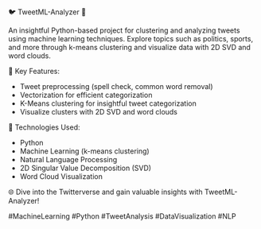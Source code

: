 🐦 TweetML-Analyzer 🧠

An insightful Python-based project for clustering and analyzing tweets using machine learning techniques.
Explore topics such as politics, sports, and more through k-means clustering and visualize data with 2D SVD and word clouds.

🚀 Key Features:
- Tweet preprocessing (spell check, common word removal)
- Vectorization for efficient categorization
- K-Means clustering for insightful tweet categorization
- Visualize clusters with 2D SVD and word clouds

🔧 Technologies Used:
- Python
- Machine Learning (k-means clustering)
- Natural Language Processing
- 2D Singular Value Decomposition (SVD)
- Word Cloud Visualization

🌐 Dive into the Twitterverse and gain valuable insights with TweetML-Analyzer!

#MachineLearning #Python #TweetAnalysis #DataVisualization #NLP
